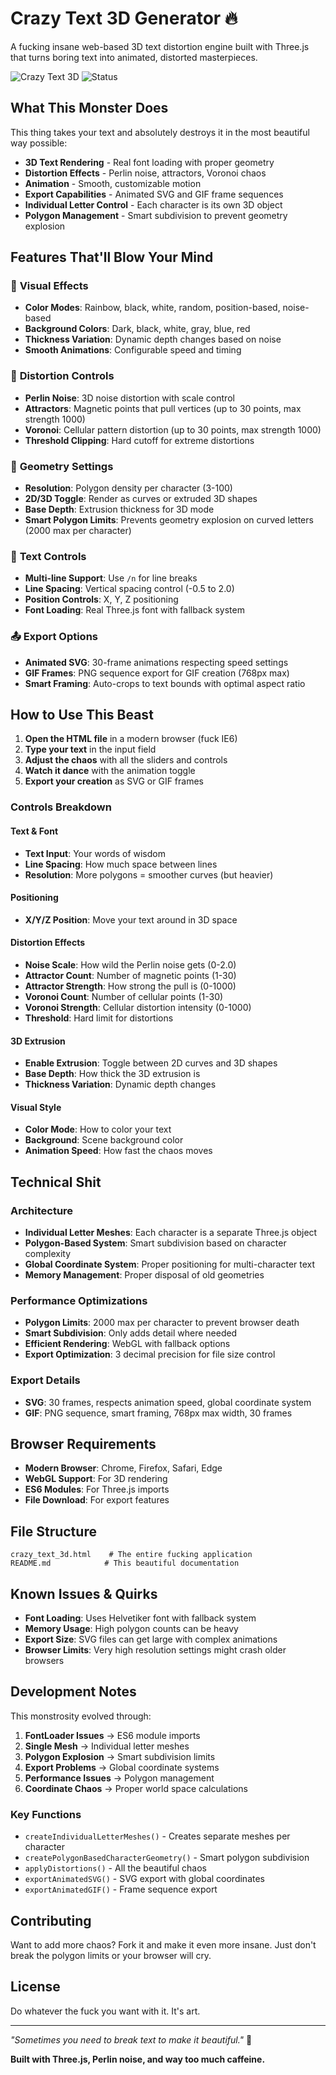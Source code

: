 # Crazy Text 3D Generator 🔥

A fucking insane web-based 3D text distortion engine built with Three.js that turns boring text into animated, distorted masterpieces.

![Crazy Text 3D](https://img.shields.io/badge/Three.js-0.155.0-blue) ![Status](https://img.shields.io/badge/Status-Chaotic%20Awesome-brightgreen)

## What This Monster Does

This thing takes your text and absolutely destroys it in the most beautiful way possible:

- **3D Text Rendering** - Real font loading with proper geometry
- **Distortion Effects** - Perlin noise, attractors, Voronoi chaos
- **Animation** - Smooth, customizable motion
- **Export Capabilities** - Animated SVG and GIF frame sequences
- **Individual Letter Control** - Each character is its own 3D object
- **Polygon Management** - Smart subdivision to prevent geometry explosion

## Features That'll Blow Your Mind

### 🎨 **Visual Effects**
- **Color Modes**: Rainbow, black, white, random, position-based, noise-based
- **Background Colors**: Dark, black, white, gray, blue, red
- **Thickness Variation**: Dynamic depth changes based on noise
- **Smooth Animations**: Configurable speed and timing

### 🔧 **Distortion Controls**
- **Perlin Noise**: 3D noise distortion with scale control
- **Attractors**: Magnetic points that pull vertices (up to 30 points, max strength 1000)
- **Voronoi**: Cellular pattern distortion (up to 30 points, max strength 1000)
- **Threshold Clipping**: Hard cutoff for extreme distortions

### 📐 **Geometry Settings**
- **Resolution**: Polygon density per character (3-100)
- **2D/3D Toggle**: Render as curves or extruded 3D shapes
- **Base Depth**: Extrusion thickness for 3D mode
- **Smart Polygon Limits**: Prevents geometry explosion on curved letters (2000 max per character)

### 📝 **Text Controls**
- **Multi-line Support**: Use `/n` for line breaks
- **Line Spacing**: Vertical spacing control (-0.5 to 2.0)
- **Position Controls**: X, Y, Z positioning
- **Font Loading**: Real Three.js font with fallback system

### 📤 **Export Options**
- **Animated SVG**: 30-frame animations respecting speed settings
- **GIF Frames**: PNG sequence export for GIF creation (768px max)
- **Smart Framing**: Auto-crops to text bounds with optimal aspect ratio

## How to Use This Beast

1. **Open the HTML file** in a modern browser (fuck IE6)
2. **Type your text** in the input field
3. **Adjust the chaos** with all the sliders and controls
4. **Watch it dance** with the animation toggle
5. **Export your creation** as SVG or GIF frames

### Controls Breakdown

#### Text & Font
- **Text Input**: Your words of wisdom
- **Line Spacing**: How much space between lines
- **Resolution**: More polygons = smoother curves (but heavier)

#### Positioning
- **X/Y/Z Position**: Move your text around in 3D space

#### Distortion Effects
- **Noise Scale**: How wild the Perlin noise gets (0-2.0)
- **Attractor Count**: Number of magnetic points (1-30)
- **Attractor Strength**: How strong the pull is (0-1000)
- **Voronoi Count**: Number of cellular points (1-30)
- **Voronoi Strength**: Cellular distortion intensity (0-1000)
- **Threshold**: Hard limit for distortions

#### 3D Extrusion
- **Enable Extrusion**: Toggle between 2D curves and 3D shapes
- **Base Depth**: How thick the 3D extrusion is
- **Thickness Variation**: Dynamic depth changes

#### Visual Style
- **Color Mode**: How to color your text
- **Background**: Scene background color
- **Animation Speed**: How fast the chaos moves

## Technical Shit

### Architecture
- **Individual Letter Meshes**: Each character is a separate Three.js object
- **Polygon-Based System**: Smart subdivision based on character complexity
- **Global Coordinate System**: Proper positioning for multi-character text
- **Memory Management**: Proper disposal of old geometries

### Performance Optimizations
- **Polygon Limits**: 2000 max per character to prevent browser death
- **Smart Subdivision**: Only adds detail where needed
- **Efficient Rendering**: WebGL with fallback options
- **Export Optimization**: 3 decimal precision for file size control

### Export Details
- **SVG**: 30 frames, respects animation speed, global coordinate system
- **GIF**: PNG sequence, smart framing, 768px max width, 30 frames

## Browser Requirements

- **Modern Browser**: Chrome, Firefox, Safari, Edge
- **WebGL Support**: For 3D rendering
- **ES6 Modules**: For Three.js imports
- **File Download**: For export features

## File Structure

```
crazy_text_3d.html    # The entire fucking application
README.md            # This beautiful documentation
```

## Known Issues & Quirks

- **Font Loading**: Uses Helvetiker font with fallback system
- **Memory Usage**: High polygon counts can be heavy
- **Export Size**: SVG files can get large with complex animations
- **Browser Limits**: Very high resolution settings might crash older browsers

## Development Notes

This monstrosity evolved through:
1. **FontLoader Issues** → ES6 module imports
2. **Single Mesh** → Individual letter meshes
3. **Polygon Explosion** → Smart subdivision limits
4. **Export Problems** → Global coordinate systems
5. **Performance Issues** → Polygon management
6. **Coordinate Chaos** → Proper world space calculations

### Key Functions
- `createIndividualLetterMeshes()` - Creates separate meshes per character
- `createPolygonBasedCharacterGeometry()` - Smart polygon subdivision
- `applyDistortions()` - All the beautiful chaos
- `exportAnimatedSVG()` - SVG export with global coordinates
- `exportAnimatedGIF()` - Frame sequence export

## Contributing

Want to add more chaos? Fork it and make it even more insane. Just don't break the polygon limits or your browser will cry.

## License

Do whatever the fuck you want with it. It's art.

---

*"Sometimes you need to break text to make it beautiful."* 🎨

**Built with Three.js, Perlin noise, and way too much caffeine.**
